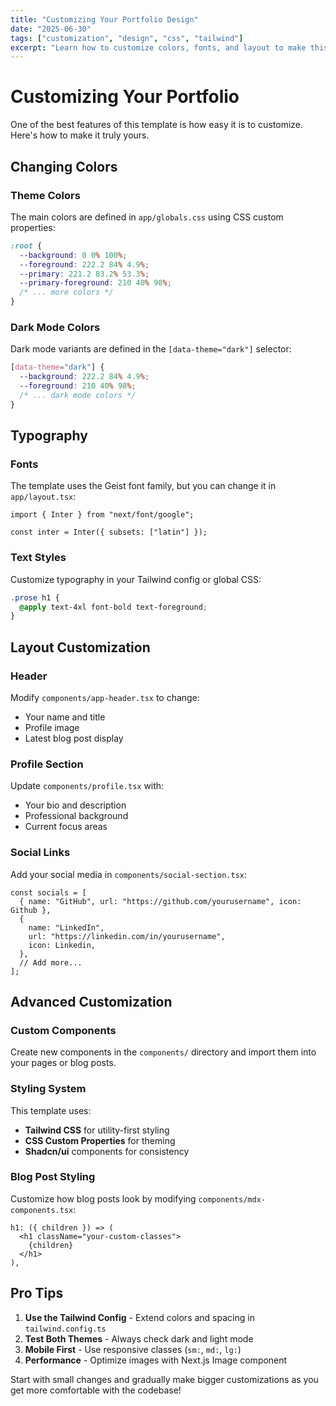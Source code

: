 ```yaml
---
title: "Customizing Your Portfolio Design"
date: "2025-06-30"
tags: ["customization", "design", "css", "tailwind"]
excerpt: "Learn how to customize colors, fonts, and layout to make this template uniquely yours."
---
```


# Customizing Your Portfolio

One of the best features of this template is how easy it is to customize. Here's how to make it truly yours.

## Changing Colors

### Theme Colors

The main colors are defined in `app/globals.css` using CSS custom properties:

```css
:root {
  --background: 0 0% 100%;
  --foreground: 222.2 84% 4.9%;
  --primary: 221.2 83.2% 53.3%;
  --primary-foreground: 210 40% 98%;
  /* ... more colors */
}
```

### Dark Mode Colors

Dark mode variants are defined in the `[data-theme="dark"]` selector:

```css
[data-theme="dark"] {
  --background: 222.2 84% 4.9%;
  --foreground: 210 40% 98%;
  /* ... dark mode colors */
}
```

## Typography

### Fonts

The template uses the Geist font family, but you can change it in `app/layout.tsx`:

```tsx
import { Inter } from "next/font/google";

const inter = Inter({ subsets: ["latin"] });
```

### Text Styles

Customize typography in your Tailwind config or global CSS:

```css
.prose h1 {
  @apply text-4xl font-bold text-foreground;
}
```

## Layout Customization

### Header

Modify `components/app-header.tsx` to change:

- Your name and title
- Profile image
- Latest blog post display

### Profile Section

Update `components/profile.tsx` with:

- Your bio and description
- Professional background
- Current focus areas

### Social Links

Add your social media in `components/social-section.tsx`:

```tsx
const socials = [
  { name: "GitHub", url: "https://github.com/yourusername", icon: Github },
  {
    name: "LinkedIn",
    url: "https://linkedin.com/in/yourusername",
    icon: Linkedin,
  },
  // Add more...
];
```

## Advanced Customization

### Custom Components

Create new components in the `components/` directory and import them into your pages or blog posts.

### Styling System

This template uses:

- **Tailwind CSS** for utility-first styling
- **CSS Custom Properties** for theming
- **Shadcn/ui** components for consistency

### Blog Post Styling

Customize how blog posts look by modifying `components/mdx-components.tsx`:

```tsx
h1: ({ children }) => (
  <h1 className="your-custom-classes">
    {children}
  </h1>
),
```

## Pro Tips

1. **Use the Tailwind Config** - Extend colors and spacing in `tailwind.config.ts`
2. **Test Both Themes** - Always check dark and light mode
3. **Mobile First** - Use responsive classes (`sm:`, `md:`, `lg:`)
4. **Performance** - Optimize images with Next.js Image component

Start with small changes and gradually make bigger customizations as you get more comfortable with the codebase!
